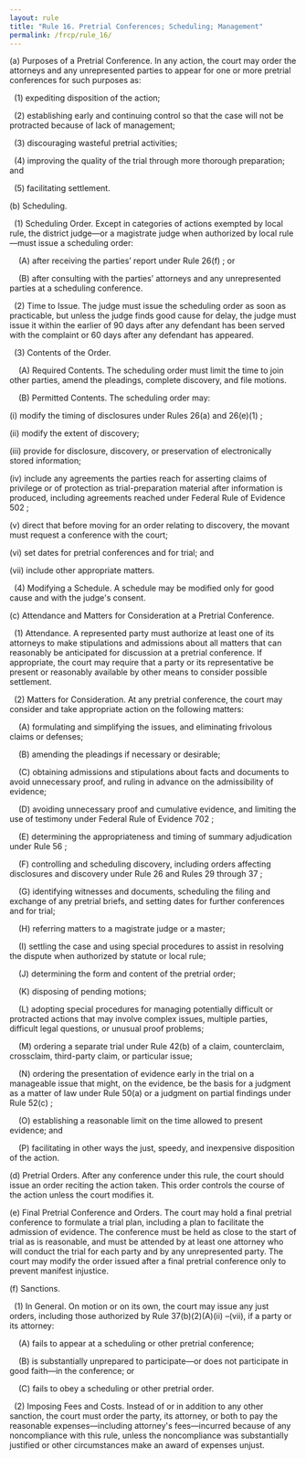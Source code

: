 ```yaml
---
layout: rule
title: "Rule 16. Pretrial Conferences; Scheduling; Management"
permalink: /frcp/rule_16/
---
```


(a) Purposes of a Pretrial Conference. In any action, the court may order the attorneys and any unrepresented parties to appear for one or more pretrial conferences for such purposes as:


&nbsp;&nbsp;(1) expediting disposition of the action;


&nbsp;&nbsp;(2) establishing early and continuing control so that the case will not be protracted because of lack of management;


&nbsp;&nbsp;(3) discouraging wasteful pretrial activities;


&nbsp;&nbsp;(4) improving the quality of the trial through more thorough preparation; and


&nbsp;&nbsp;(5) facilitating settlement.


(b) Scheduling.


&nbsp;&nbsp;(1) Scheduling Order. Except in categories of actions exempted by local rule, the district judge—or a magistrate judge when authorized by local rule—must issue a scheduling order:


&nbsp;&nbsp;&nbsp;&nbsp;(A) after receiving the parties’ report under Rule 26(f) ; or


&nbsp;&nbsp;&nbsp;&nbsp;(B) after consulting with the parties’ attorneys and any unrepresented parties at a scheduling conference.


&nbsp;&nbsp;(2) Time to Issue. The judge must issue the scheduling order as soon as practicable, but unless the judge finds good cause for delay, the judge must issue it within the earlier of 90 days after any defendant has been served with the complaint or 60 days after any defendant has appeared.


&nbsp;&nbsp;(3) Contents of the Order.


&nbsp;&nbsp;&nbsp;&nbsp;(A) Required Contents. The scheduling order must limit the time to join other parties, amend the pleadings, complete discovery, and file motions.


&nbsp;&nbsp;&nbsp;&nbsp;(B) Permitted Contents. The scheduling order may:


(i) modify the timing of disclosures under Rules 26(a) and 26(e)(1) ;


(ii) modify the extent of discovery;


(iii) provide for disclosure, discovery, or preservation of electronically stored information;


(iv) include any agreements the parties reach for asserting claims of privilege or of protection as trial-preparation material after information is produced, including agreements reached under Federal Rule of Evidence 502 ;


(v) direct that before moving for an order relating to discovery, the movant must request a conference with the court;


(vi) set dates for pretrial conferences and for trial; and


(vii) include other appropriate matters.


&nbsp;&nbsp;(4) Modifying a Schedule. A schedule may be modified only for good cause and with the judge's consent.


(c) Attendance and Matters for Consideration at a Pretrial Conference.


&nbsp;&nbsp;(1) Attendance. A represented party must authorize at least one of its attorneys to make stipulations and admissions about all matters that can reasonably be anticipated for discussion at a pretrial conference. If appropriate, the court may require that a party or its representative be present or reasonably available by other means to consider possible settlement.


&nbsp;&nbsp;(2) Matters for Consideration. At any pretrial conference, the court may consider and take appropriate action on the following matters:


&nbsp;&nbsp;&nbsp;&nbsp;(A) formulating and simplifying the issues, and eliminating frivolous claims or defenses;


&nbsp;&nbsp;&nbsp;&nbsp;(B) amending the pleadings if necessary or desirable;


&nbsp;&nbsp;&nbsp;&nbsp;(C) obtaining admissions and stipulations about facts and documents to avoid unnecessary proof, and ruling in advance on the admissibility of evidence;


&nbsp;&nbsp;&nbsp;&nbsp;(D) avoiding unnecessary proof and cumulative evidence, and limiting the use of testimony under Federal Rule of Evidence 702 ;


&nbsp;&nbsp;&nbsp;&nbsp;(E) determining the appropriateness and timing of summary adjudication under Rule 56 ;


&nbsp;&nbsp;&nbsp;&nbsp;(F) controlling and scheduling discovery, including orders affecting disclosures and discovery under Rule 26 and Rules 29 through 37 ;


&nbsp;&nbsp;&nbsp;&nbsp;(G) identifying witnesses and documents, scheduling the filing and exchange of any pretrial briefs, and setting dates for further conferences and for trial;


&nbsp;&nbsp;&nbsp;&nbsp;(H) referring matters to a magistrate judge or a master;


&nbsp;&nbsp;&nbsp;&nbsp;(I) settling the case and using special procedures to assist in resolving the dispute when authorized by statute or local rule;


&nbsp;&nbsp;&nbsp;&nbsp;(J) determining the form and content of the pretrial order;


&nbsp;&nbsp;&nbsp;&nbsp;(K) disposing of pending motions;


&nbsp;&nbsp;&nbsp;&nbsp;(L) adopting special procedures for managing potentially difficult or protracted actions that may involve complex issues, multiple parties, difficult legal questions, or unusual proof problems;


&nbsp;&nbsp;&nbsp;&nbsp;(M) ordering a separate trial under Rule 42(b) of a claim, counterclaim, crossclaim, third-party claim, or particular issue;


&nbsp;&nbsp;&nbsp;&nbsp;(N) ordering the presentation of evidence early in the trial on a manageable issue that might, on the evidence, be the basis for a judgment as a matter of law under Rule 50(a) or a judgment on partial findings under Rule 52(c) ;


&nbsp;&nbsp;&nbsp;&nbsp;(O) establishing a reasonable limit on the time allowed to present evidence; and


&nbsp;&nbsp;&nbsp;&nbsp;(P) facilitating in other ways the just, speedy, and inexpensive disposition of the action.


(d) Pretrial Orders. After any conference under this rule, the court should issue an order reciting the action taken. This order controls the course of the action unless the court modifies it.


(e) Final Pretrial Conference and Orders. The court may hold a final pretrial conference to formulate a trial plan, including a plan to facilitate the admission of evidence. The conference must be held as close to the start of trial as is reasonable, and must be attended by at least one attorney who will conduct the trial for each party and by any unrepresented party. The court may modify the order issued after a final pretrial conference only to prevent manifest injustice.


(f) Sanctions.


&nbsp;&nbsp;(1) In General. On motion or on its own, the court may issue any just orders, including those authorized by Rule 37(b)(2)(A)(ii) –(vii), if a party or its attorney:


&nbsp;&nbsp;&nbsp;&nbsp;(A) fails to appear at a scheduling or other pretrial conference;


&nbsp;&nbsp;&nbsp;&nbsp;(B) is substantially unprepared to participate—or does not participate in good faith—in the conference; or


&nbsp;&nbsp;&nbsp;&nbsp;(C) fails to obey a scheduling or other pretrial order.


&nbsp;&nbsp;(2) Imposing Fees and Costs. Instead of or in addition to any other sanction, the court must order the party, its attorney, or both to pay the reasonable expenses—including attorney's fees—incurred because of any noncompliance with this rule, unless the noncompliance was substantially justified or other circumstances make an award of expenses unjust.